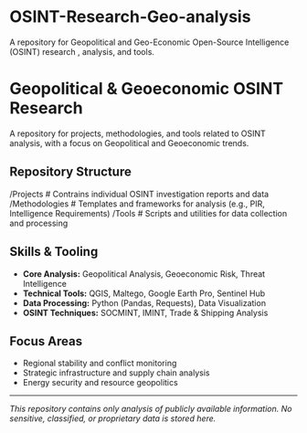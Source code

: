 # OSINT-Research-Geo-analysis
A repository for Geopolitical and Geo-Economic Open-Source Intelligence (OSINT) research , analysis, and tools.
# Geopolitical & Geoeconomic OSINT Research
A repository for projects, methodologies, and tools related to OSINT analysis, with a focus on Geopolitical and Geoeconomic trends.
## Repository Structure
/Projects # Contrains individual OSINT investigation reports and data
/Methodologies # Templates and frameworks for analysis (e.g., PIR, Intelligence Requirements)
/Tools # Scripts and utilities for data collection and processing
## Skills & Tooling
* **Core Analysis:** Geopolitical Analysis, Geoeconomic Risk, Threat Intelligence
* **Technical Tools:** QGIS, Maltego, Google Earth Pro, Sentinel Hub
* **Data Processing:** Python (Pandas, Requests), Data Visualization
* **OSINT Techniques:** SOCMINT, IMINT, Trade & Shipping Analysis
## Focus Areas
* Regional stability and conflict monitoring
* Strategic infrastructure and supply chain analysis
* Energy security and resource geopolitics
---
*This repository contains only analysis of publicly available information. No sensitive, classified, or proprietary data is stored here.*
